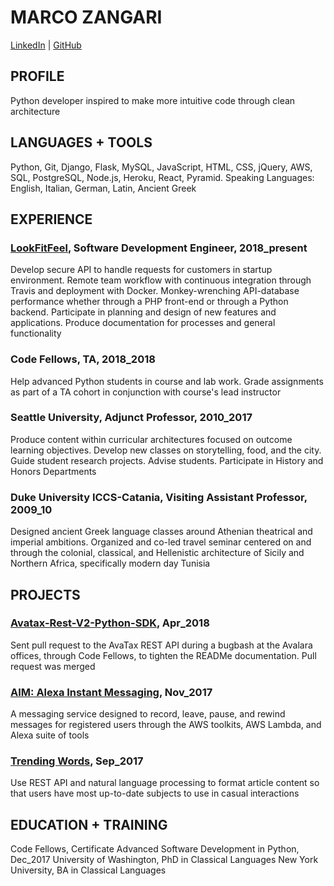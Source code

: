 # MARCO ZANGARI
[LinkedIn](https://www.linkedin.com/in/marco-zangari/) | [GitHub](https://github.com/marco-zangari)

## PROFILE
Python developer inspired to make more intuitive code through clean architecture

## LANGUAGES + TOOLS
Python, Git, Django, Flask, MySQL, JavaScript, HTML, CSS, jQuery, AWS, SQL, PostgreSQL, Node.js, Heroku, React, Pyramid. Speaking Languages: English, Italian, German, Latin, Ancient Greek

## EXPERIENCE
### [LookFitFeel](https://www.lookfitfeel.com/), Software Development Engineer, 2018_present
Develop secure API to handle requests for customers in startup environment. Remote team workflow with continuous integration through Travis and deployment with Docker. Monkey-wrenching API-database performance whether through a PHP front-end or through a Python backend. Participate in planning and design of new features and applications. Produce documentation for processes and general functionality

### Code Fellows, TA, 2018_2018
Help advanced Python students in course and lab work. Grade assignments as part of a TA cohort in conjunction with course's lead instructor

### Seattle University, Adjunct Professor, 2010_2017
Produce content within curricular architectures focused on outcome learning objectives. Develop new classes on storytelling, food, and the city. Guide student research projects. Advise students. Participate in History and Honors Departments

### Duke University ICCS-Catania, Visiting Assistant Professor, 2009_10
Designed ancient Greek language classes around Athenian theatrical and imperial ambitions. Organized and co-led travel seminar centered on and through the colonial, classical, and Hellenistic architecture of Sicily and Northern Africa, specifically modern day Tunisia

## PROJECTS
### [Avatax-Rest-V2-Python-SDK](https://github.com/marco-zangari/AvaTax-REST-V2-Python-SDK), Apr_2018
Sent pull request to the AvaTax REST API during a bugbash at the Avalara offices, through Code Fellows, to tighten the READMe documentation. Pull request was merged

### [AIM: Alexa Instant Messaging](https://github.com/RJB888/alexa_skill), Nov_2017
A messaging service designed to record, leave, pause, and rewind messages for registered users through the AWS toolkits, AWS Lambda, and Alexa suite of tools

### [Trending Words](https://github.com/TrendingWrds/TrendingWords), Sep_2017
Use REST API and natural language processing to format article content so that users have most up-to-date subjects to use in casual interactions

## EDUCATION + TRAINING
Code Fellows, Certificate Advanced Software Development in Python, Dec_2017
University of Washington, PhD in Classical Languages
New York University, BA in Classical Languages